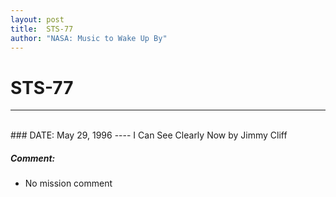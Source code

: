 ```yaml
---
layout: post
title:  STS-77
author: "NASA: Music to Wake Up By"
---
```


# STS-77
----
<br/>
### DATE: May 29, 1996
----
I Can See Clearly Now by Jimmy Cliff

##### Comment:
* No mission comment

